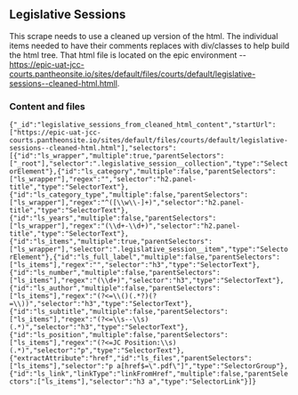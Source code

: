 
## Legislative Sessions

This scrape needs to use a cleaned up version of the html. The individual items needed to have their comments replaces with div/classes to help build the html tree.
That html file is located on the epic environment -- https://epic-uat-jcc-courts.pantheonsite.io/sites/default/files/courts/default/legislative-sessions--cleaned-html.htmll.

### Content and files

```{"_id":"legislative_sessions_from_cleaned_html_content","startUrl":["https://epic-uat-jcc-courts.pantheonsite.io/sites/default/files/courts/default/legislative-sessions--cleaned-html.html"],"selectors":[{"id":"ls_wrapper","multiple":true,"parentSelectors":["_root"],"selector":".legislative_session__collection","type":"SelectorElement"},{"id":"ls_category","multiple":false,"parentSelectors":["ls_wrapper"],"regex":"","selector":"h2.panel-title","type":"SelectorText"},{"id":"ls_category_type","multiple":false,"parentSelectors":["ls_wrapper"],"regex":"^([\\w\\-]+)","selector":"h2.panel-title","type":"SelectorText"},{"id":"ls_years","multiple":false,"parentSelectors":["ls_wrapper"],"regex":"(\\d+-\\d+)","selector":"h2.panel-title","type":"SelectorText"},{"id":"ls_items","multiple":true,"parentSelectors":["ls_wrapper"],"selector":".legislative_session__item","type":"SelectorElement"},{"id":"ls_full_label","multiple":false,"parentSelectors":["ls_items"],"regex":"","selector":"h3","type":"SelectorText"},{"id":"ls_number","multiple":false,"parentSelectors":["ls_items"],"regex":"(\\d+)","selector":"h3","type":"SelectorText"},{"id":"ls_author","multiple":false,"parentSelectors":["ls_items"],"regex":"(?<=\\()(.*?)(?=\\))","selector":"h3","type":"SelectorText"},{"id":"ls_subtitle","multiple":false,"parentSelectors":["ls_items"],"regex":"(?<=\\s--\\s)(.*)","selector":"h3","type":"SelectorText"},{"id":"ls_position","multiple":false,"parentSelectors":["ls_items"],"regex":"(?<=JC Position:\\s)(.*)","selector":"p","type":"SelectorText"},{"extractAttribute":"href","id":"ls_files","parentSelectors":["ls_items"],"selector":"p a[href$=\".pdf\"]","type":"SelectorGroup"},{"id":"ls_link","linkType":"linkFromHref","multiple":false,"parentSelectors":["ls_items"],"selector":"h3 a","type":"SelectorLink"}]}```
